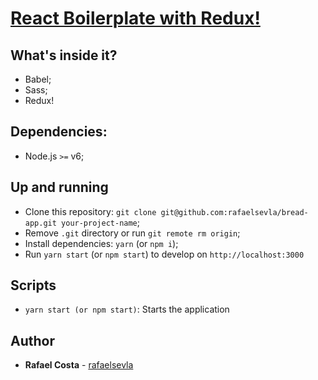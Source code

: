 # [React Boilerplate with Redux!](https://github.com/rafaelsevla/bread-app)

## What's inside it?

- Babel;
- Sass;
- Redux!

## Dependencies:

- Node.js `>=` v6;

## Up and running

- Clone this repository: `git clone git@github.com:rafaelsevla/bread-app.git your-project-name`;
- Remove `.git` directory or run `git remote rm origin`;
- Install dependencies: `yarn` (or `npm i`);
- Run `yarn start` (or `npm start`) to develop on `http://localhost:3000`

## Scripts

- `yarn start (or npm start)`: Starts the application

## Author

- **Rafael Costa** - [rafaelsevla](https://github.com/rafaelsevla)
